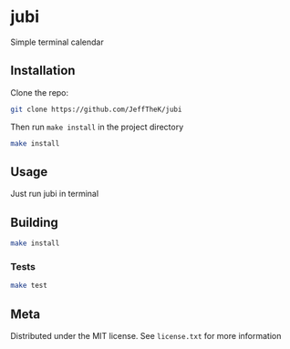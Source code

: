 # jubi

Simple terminal calendar

## Installation

Clone the repo:

```sh
git clone https://github.com/JeffTheK/jubi
```

Then run `make install` in the project directory

```sh
make install
```

## Usage

Just run jubi in terminal

## Building

```sh
make install
```

### Tests

```sh
make test
```

## Meta

Distributed under the MIT license. See ``license.txt`` for more information